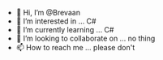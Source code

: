 - 👋 Hi, I’m @Brevaan
- 👀 I’m interested in ... C#
- 🌱 I’m currently learning ... C#
- 💞️ I’m looking to collaborate on ... no thing
- 📫 How to reach me ... please don't

<!---
Brevaan/Brevaan is a ✨ special ✨ repository because its `README.md` (this file) appears on your GitHub profile.
You can click the Preview link to take a look at your changes.
--->
